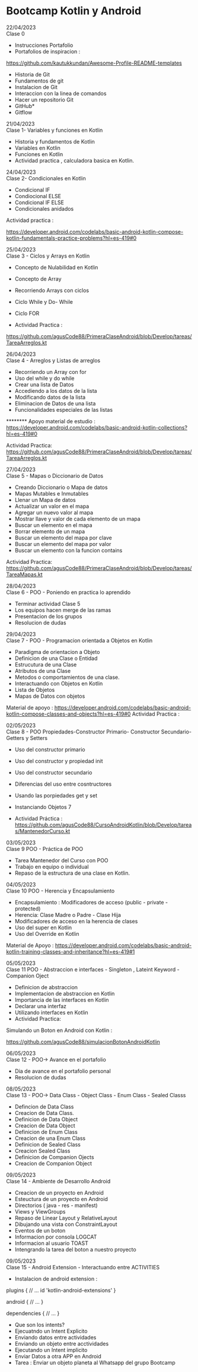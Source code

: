 # Bootcamp Kotlin y Android 

22/04/2023
<br>Clase 0 <br/> 

* Instrucciones Portafolio 
* Portafolios de inspiracion :

 https://github.com/kautukkundan/Awesome-Profile-README-templates

* Historia de Git 
* Fundamentos de git
* Instalacion de Git
* Interaccion con la linea de comandos
* Hacer un repositorio Git
* GitHub*
* Gitflow

21/04/2023
<br>Clase 1- Variables y funciones en Kotlin<br/>  

* Historia y fundamentos de Kotlin 
* Variables en Kotlin 
* Funciones en Kotlin 
* Actividad practica , calculadora basica en Kotlin.

24/04/2023
<br>Clase 2- Condicionales en Kotlin<br/> 

* Condicional IF
* Condiocional ELSE 
* Condicional IF ELSE 
* Condicionales anidados 

Actividad practica : 

https://developer.android.com/codelabs/basic-android-kotlin-compose-kotlin-fundamentals-practice-problems?hl=es-419#0

25/04/2023
<br>Clase 3 - Ciclos y Arrays en Kotlin<br/> 

* Concepto de Nulabilidad en Kotlin
* Concepto de Array 
* Recorriendo Arrays con ciclos 
* Ciclo While y Do- While
* Ciclo FOR 

* Actividad Practica : 

https://github.com/agusCode88/PrimeraClaseAndroid/blob/Develop/tareas/TareaArreglos.kt

26/04/2023
<br>Clase 4 - Arreglos y Listas de arreglos<br/> 

* Recorriendo un Array con for
* Uso del while y do while
* Crear una lista de Datos
* Accediendo a los datos de la lista
* Modificando datos de la lista
* Eliminacion de Datos de una lista 
* Funcionalidades especiales de las listas


********  Apoyo material de estudio : https://developer.android.com/codelabs/basic-android-kotlin-collections?hl=es-419#0

Actividad Practica: https://github.com/agusCode88/PrimeraClaseAndroid/blob/Develop/tareas/TareaArreglos.kt


27/04/2023
<br>Clase 5 - Mapas o Diccionario de Datos </br>

* Creando Diccionario o Mapa de datos
* Mapas Mutables e Inmutables
* Llenar un Mapa de datos
* Actualizar un valor en el mapa
* Agregar un nuevo valor al mapa
* Mostrar llave y valor de cada elemento de un mapa 
* Buscar un elemento en el mapa
* Borrar elemento de un mapa 
* Buscar un elemento del mapa por clave 
* Buscar un elemento del mapa por valor 
* Buscar un elemento con la funcion contains

Actividad Practica: https://github.com/agusCode88/PrimeraClaseAndroid/blob/Develop/tareas/TareaMapas.kt


28/04/2023
<br>Clase 6 - POO - Poniendo en practica lo aprendido</br>

* Terminar actividad Clase 5 
* Los equipos hacen merge de las ramas
* Presentacion de los grupos 
* Resolucion de dudas


29/04/2023
<br>Clase 7 - POO - Programacion orientada a Objetos en Kotlin</br>

* Paradigma de orientacion a Objeto
* Definicion de una Clase o Entidad
* Estrucutura de una Clase
* Atributos de una Clase
* Metodos o comportamientos de una clase.
* Interactuando con Objetos en Kotlin 
* Lista de Objetos 
* Mapas de Datos con objetos

Material de apoyo : https://developer.android.com/codelabs/basic-android-kotlin-compose-classes-and-objects?hl=es-419#0
Actividad Practica : 

02/05/2023
<br>Clase 8 - POO  Propiedades-Constructor Primario- Constructor Secundario- Getters y Setters </br>

* Uso del constructor primario 
* Uso del constructor y propiedad init
* Uso del constructor secundario
* Diferencias del uso entre cosntructores
* Usando las porpiedades get y set
* Instanciando Objetos 7

* Actividad Práctica : https://github.com/agusCode88/CursoAndroidKotlin/blob/Develop/tareas/MantenedorCurso.kt

03/05/2023
<br>Clase 9 POO - Práctica de POO  </br>

* Tarea Mantenedor del Curso con POO
* Trabajo en equipo o individual 
* Repaso de la estructura de una clase en Kotlin.


04/05/2023
<br>Clase 10 POO - Herencia  y Encapsulamiento </br>

* Encapsulamiento : Modificadores de acceso (public - private - protected)
* Herencia: Clase Madre o Padre - Clase Hija
* Modificadores de acceso en la herencia de clases 
* Uso del super en Kotlin 
* Uso del Override en Kotlin

Material de Apoyo : https://developer.android.com/codelabs/basic-android-kotlin-training-classes-and-inheritance?hl=es-419#1

 
05/05/2023
<br>Clase 11 POO - Abstraccion e interfaces  - Singleton , Lateint Keyword  - Companion Oject  </br>

* Definicion de abstraccion
* Implementacion de abstraccion en Kotlin
* Importancia de las interfaces en Kotlin 
* Declarar una interfaz 
* Utilizando interfaces en Kotlin
* Actividad Practica:

Simulando un Boton en Android con Kotlin : 

https://github.com/agusCode88/simulacionBotonAndroidKotlin


06/05/2023 
<br> Clase 12 - POO-> Avance en el portafolio </br>

* Dia de avance en el portafolio personal
* Resolucion de dudas 

08/05/2023 
<br> Clase 13 - POO->  Data Class - Object Class - Enum Class - Sealed Classs</br>

* Defincion de Data Class
* Creacion de Data Class.
* Definicion de Data Object
* Creacion de Data Object
* Definicion de Enum Class
* Creacion de una Enum Class
* Definicion de Sealed Class
* Creacion Sealed Class
* Definicion de Companion Ojects
* Creacion de Companion Object


09/05/2023 
<br> Clase 14 - Ambiente de Desarrollo Android </br>

* Creacion de un proyecto en Android
* Esteuctura de un proyecto en Android
* Directorios ( java - res - manifest)
* Views y ViewGroups
* Repaso de Linear Layout y RelativeLayout
* Dibujando una vista con ConstraintLayout
* Eventos de un boton 
* Informacion por consola LOGCAT
* Informacion al usuario TOAST
* Intengrando la tarea del boton a nuestro proyecto



09/05/2023 
<br> Clase 15 - Android Extension - Interactuando entre ACTIVITIES </br>

* Instalacion de android extension :

plugins {
    // ...
    id 'kotlin-android-extensions'
}

android {
    // ...
}

dependencies {
    // ...
}

* Que son los intents?
* Ejecuatndo un Intent Explicito
* Enviando datos entre actividades
* Enviando un objeto entre acctividades
* Ejecutando un Intent implicito
* Enviar Datos a otra APP en Android
* Tarea : Enviar un objeto planeta al Whatsapp del grupo Bootcamp



